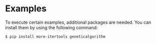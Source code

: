 # Examples

To execute certain examples, additional packages are needed.
You can install them by using the following command:

```
$ pip install more-itertools geneticalgorithm
```
